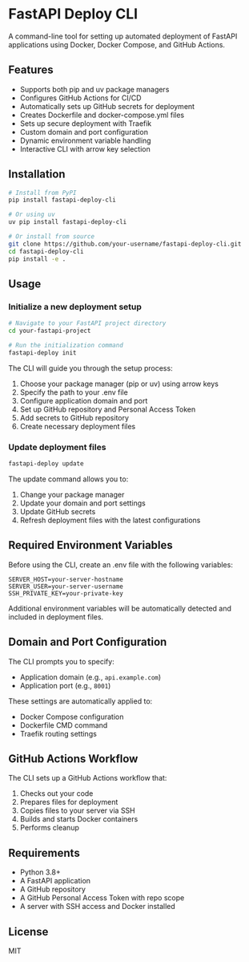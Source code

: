 # FastAPI Deploy CLI

A command-line tool for setting up automated deployment of FastAPI applications using Docker, Docker Compose, and GitHub Actions.

## Features

- Supports both pip and uv package managers
- Configures GitHub Actions for CI/CD
- Automatically sets up GitHub secrets for deployment
- Creates Dockerfile and docker-compose.yml files
- Sets up secure deployment with Traefik
- Custom domain and port configuration
- Dynamic environment variable handling
- Interactive CLI with arrow key selection

## Installation

```bash
# Install from PyPI
pip install fastapi-deploy-cli

# Or using uv
uv pip install fastapi-deploy-cli

# Or install from source
git clone https://github.com/your-username/fastapi-deploy-cli.git
cd fastapi-deploy-cli
pip install -e .
```

## Usage

### Initialize a new deployment setup

```bash
# Navigate to your FastAPI project directory
cd your-fastapi-project

# Run the initialization command
fastapi-deploy init
```

The CLI will guide you through the setup process:

1. Choose your package manager (pip or uv) using arrow keys
2. Specify the path to your .env file
3. Configure application domain and port
4. Set up GitHub repository and Personal Access Token
5. Add secrets to GitHub repository
6. Create necessary deployment files

### Update deployment files

```bash
fastapi-deploy update
```

The update command allows you to:
1. Change your package manager
2. Update your domain and port settings
3. Update GitHub secrets
4. Refresh deployment files with the latest configurations

## Required Environment Variables

Before using the CLI, create an .env file with the following variables:

```
SERVER_HOST=your-server-hostname
SERVER_USER=your-server-username
SSH_PRIVATE_KEY=your-private-key
```

Additional environment variables will be automatically detected and included in deployment files.

## Domain and Port Configuration

The CLI prompts you to specify:
- Application domain (e.g., `api.example.com`)
- Application port (e.g., `8001`)

These settings are automatically applied to:
- Docker Compose configuration
- Dockerfile CMD command
- Traefik routing settings

## GitHub Actions Workflow

The CLI sets up a GitHub Actions workflow that:

1. Checks out your code
2. Prepares files for deployment
3. Copies files to your server via SSH
4. Builds and starts Docker containers
5. Performs cleanup

## Requirements

- Python 3.8+
- A FastAPI application
- A GitHub repository
- A GitHub Personal Access Token with repo scope
- A server with SSH access and Docker installed

## License

MIT